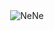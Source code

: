 <div id="header" align="center">
    <img src="https://gifs.alphacoders.com/by_sub_category/175038" alt="NeNe">
</div>

<!--
**EnchantTheWeb/EnchantTheWeb** is a ✨ _special_ ✨ repository because its `README.md` (this file) appears on your GitHub profile.

Here are some ideas to get you started:

- 🔭 I’m currently working on ...
- 🌱 I’m currently learning ...
- 👯 I’m looking to collaborate on ...
- 🤔 I’m looking for help with ...
- 💬 Ask me about ...
- 📫 How to reach me: ...
- 😄 Pronouns: ...
- ⚡ Fun fact: ...
-->
